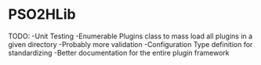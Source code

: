 # PSO2HLib

TODO:
-Unit Testing
-Enumerable Plugins class to mass load all plugins in a given directory
-Probably more validation
-Configuration Type definition for standardizing
-Better documentation for the entire plugin framework
